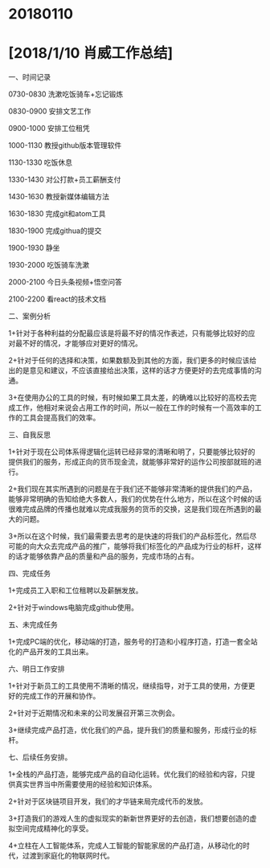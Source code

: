 # 20180110

# [2018/1/10 肖威工作总结]

一、时间记录

0730-0830 洗漱吃饭骑车+忘记锻炼

0830-0900 安排文艺工作

0900-1000 安排工位租凭

1000-1130 教授github版本管理软件

1130-1330 吃饭休息

1330-1430 对公打款+员工薪酬支付

1430-1630 教授新媒体编辑方法

1630-1830 完成git和atom工具

1830-1900 完成githua的提交

1900-1930 静坐

1930-2000 吃饭骑车洗漱

2000-2100 今日头条视频+悟空问答

2100-2200 看react的技术文档

二、案例分析

1+针对于各种利益的分配最应该是将最不好的情况作表述，只有能够比较好的应对最不好的情况，才能够应对更好的情况。

2+针对于任何的选择和决策，如果数额及到其他的方面，我们更多的时候应该给出的是意见和建议，不应该直接给出决策，这样的话才方便更好的去完成事情的沟通。

3+在使用办公的工具的时候，有时候如果工具太差，的确难以比较好的高校去完成工作，他相对来说会占用工作的时间，所以一般在工作的时候有一个高效率的工作的工具会提高我们的效率。

三、自我反思

1+针对于现在公司体系得逻辑化运转已经非常的清晰和明了，只要能够比较好的提供我们的服务，形成正向的货币现金流，就能够非常好的运作公司按部就班的进行。

2+我们现在其实所遇到的问题是在于我们还不能够非常清晰的提供我们的产品，能够非常明确的告知给绝大多数人，我们的优势在什么地方，所以在这个时候的话很难完成品牌的传播也就难以完成我服务的货币的交换，这是我们现在所遇到的最大的问题。

3+所以在这个时候，我们最需要去思考的是快速的将我们的产品标签化，然后尽可能的向大众去完成产品的推广，能够将我们标签化的产品成为行业的标杆，这样的话才能够依靠产品的质量和产品的服务，完成市场的占有。

四、完成任务

1+完成员工入职和工位租聘以及薪酬发放。

2+针对于windows电脑完成github使用。

五、未完成任务

1+完成PC端的优化，移动端的打造，服务号的打造和小程序打造，打造一套全站化的产品开发的工具出来。

六、明日工作安排

1+针对于新员工的工具使用不清晰的情况，继续指导，对于工具的使用，方便更好的完成工作的开展和协作。

2+针对于近期情况和未来的公司发展召开第三次例会。

3+继续完成产品打造，优化我们的产品，提升我们的质量和服务，形成行业的标杆。

七、后续任务安排。

1+全栈的产品打造，能够完成产品的自动化运转。优化我们的经验和内容，只提供真实世界当中所需要使用的经验和知识体系。

2+针对于区块链项目开发，我们的才华链来局完成代币的发放。

3+打造我们的游戏人生的虚拟现实的新新世界更好的去创造，我们想要创造的虚拟空间完成精神化的享受。

4+立柱在人工智能体系，完成人工智能的智能家居的产品打造，从移动化的时代，过渡到家庭化的物联网时代。
